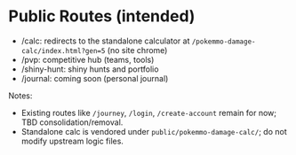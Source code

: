# Public Routes (intended)

- /calc: redirects to the standalone calculator at `/pokemmo-damage-calc/index.html?gen=5` (no site chrome)
- /pvp: competitive hub (teams, tools)
- /shiny-hunt: shiny hunts and portfolio
- /journal: coming soon (personal journal)

Notes:
- Existing routes like `/journey`, `/login`, `/create-account` remain for now; TBD consolidation/removal.
- Standalone calc is vendored under `public/pokemmo-damage-calc/`; do not modify upstream logic files.


